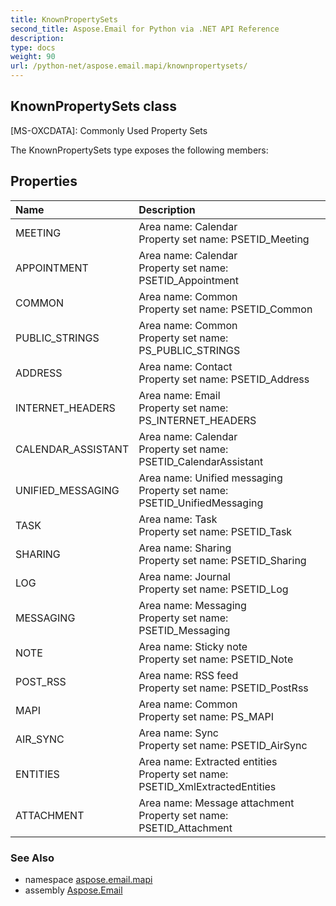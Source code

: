 ```yaml
---
title: KnownPropertySets
second_title: Aspose.Email for Python via .NET API Reference
description: 
type: docs
weight: 90
url: /python-net/aspose.email.mapi/knownpropertysets/
---
```


## KnownPropertySets class

[MS-OXCDATA]: Commonly Used Property Sets

The KnownPropertySets type exposes the following members:
## Properties
| Name | Description |
| :- | :- |
|MEETING|Area name: Calendar <br/>            Property set name: PSETID_Meeting|
|APPOINTMENT|Area name: Calendar <br/>            Property set name: PSETID_Appointment|
|COMMON|Area name: Common <br/>            Property set name: PSETID_Common|
|PUBLIC_STRINGS|Area name: Common <br/>            Property set name: PS_PUBLIC_STRINGS|
|ADDRESS|Area name: Contact <br/>            Property set name: PSETID_Address|
|INTERNET_HEADERS|Area name: Email  <br/>            Property set name: PS_INTERNET_HEADERS|
|CALENDAR_ASSISTANT|Area name: Calendar<br/>            Property set name: PSETID_CalendarAssistant|
|UNIFIED_MESSAGING|Area name: Unified messaging <br/>            Property set name: PSETID_UnifiedMessaging|
|TASK|Area name: Task <br/>            Property set name: PSETID_Task|
|SHARING|Area name: Sharing <br/>            Property set name: PSETID_Sharing|
|LOG|Area name: Journal <br/>            Property set name: PSETID_Log|
|MESSAGING|Area name: Messaging <br/>            Property set name: PSETID_Messaging|
|NOTE|Area name: Sticky note <br/>            Property set name: PSETID_Note|
|POST_RSS|Area name: RSS feed <br/>            Property set name: PSETID_PostRss|
|MAPI|Area name: Common <br/>            Property set name: PS_MAPI|
|AIR_SYNC|Area name: Sync <br/>            Property set name: PSETID_AirSync|
|ENTITIES|Area name: Extracted entities <br/>            Property set name: PSETID_XmlExtractedEntities|
|ATTACHMENT|Area name: Message attachment<br/>            Property set name: PSETID_Attachment|

### See Also

* namespace [aspose.email.mapi](/email/python-net/aspose.email.mapi/)
* assembly [Aspose.Email](/email/python-net/)

